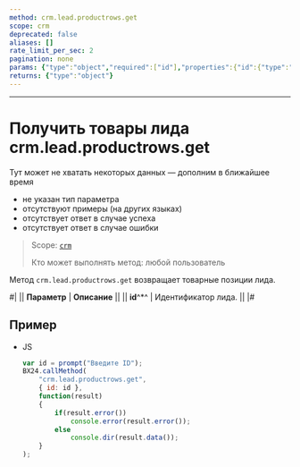 ```yaml
---
method: crm.lead.productrows.get
scope: crm
deprecated: false
aliases: []
rate_limit_per_sec: 2
pagination: none
params: {"type":"object","required":["id"],"properties":{"id":{"type":"integer"}}}
returns: {"type":"object"}
---
```



---

# Получить товары лида crm.lead.productrows.get



Тут может не хватать некоторых данных — дополним в ближайшее время







- не указан тип параметра
- отсутствуют примеры (на других языках)
- отсутствует ответ в случае успеха
- отсутствует ответ в случае ошибки





> Scope: [`crm`](../../scopes/permissions.md)
>
> Кто может выполнять метод: любой пользователь

Метод `crm.lead.productrows.get` возвращает товарные позиции лида.

#|
|| **Параметр** | **Описание** ||
|| **id**^*^ | Идентификатор лида. ||
|#



## Пример



- JS

    ```js
    var id = prompt("Введите ID");
    BX24.callMethod(
        "crm.lead.productrows.get",
        { id: id },
        function(result)
        {
            if(result.error())
                console.error(result.error());
            else
                console.dir(result.data());
        }
    );
    ```




